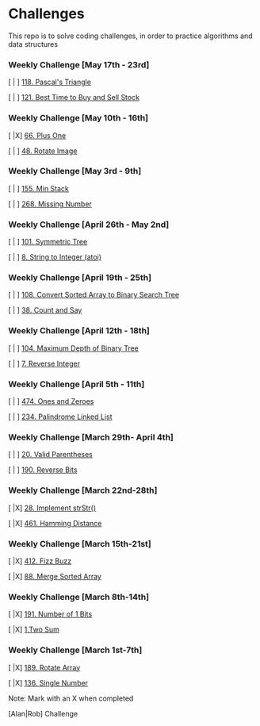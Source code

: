 # Challenges
This repo is to solve coding challenges, in order to practice algorithms and data structures

### Weekly Challenge [May 17th - 23rd]

[ | ] [118. Pascal's Triangle](https://leetcode.com/problems/pascals-triangle/)

[ | ] [121. Best Time to Buy and Sell Stock](https://leetcode.com/problems/best-time-to-buy-and-sell-stock/)

### Weekly Challenge [May 10th - 16th]

[ |X] [66. Plus One](https://leetcode.com/problems/plus-one/)

[ | ] [48. Rotate Image](https://leetcode.com/problems/rotate-image/)

### Weekly Challenge [May 3rd - 9th]

[ | ] [155. Min Stack](https://leetcode.com/problems/min-stack/)

[ | ] [268. Missing Number](https://leetcode.com/problems/missing-number/)


### Weekly Challenge [April 26th - May 2nd]

[ | ] [101. Symmetric Tree](https://leetcode.com/problems/symmetric-tree/)

[ | ] [8. String to Integer (atoi)](https://leetcode.com/problems/string-to-integer-atoi/)

### Weekly Challenge [April 19th - 25th]

[ | ] [108. Convert Sorted Array to Binary Search Tree](https://leetcode.com/problems/convert-sorted-array-to-binary-search-tree/)

[ | ] [38. Count and Say](https://leetcode.com/problems/count-and-say/)


### Weekly Challenge [April 12th - 18th]

[ | ] [104. Maximum Depth of Binary Tree](https://leetcode.com/problems/maximum-depth-of-binary-tree/)

[ | ] [7. Reverse Integer](https://leetcode.com/problems/reverse-integer/)


### Weekly Challenge [April 5th - 11th]

[ | ] [474. Ones and Zeroes](https://leetcode.com/problems/ones-and-zeroes/)

[ | ] [234. Palindrome Linked List](https://leetcode.com/problems/palindrome-linked-list/)


### Weekly Challenge [March 29th- April 4th]

[ | ] [20. Valid Parentheses](https://leetcode.com/problems/valid-parentheses/)

[ | ] [190. Reverse Bits](https://leetcode.com/problems/reverse-bits/)


### Weekly Challenge [March 22nd-28th]


[ |X] [28. Implement strStr()](https://leetcode.com/problems/implement-strstr/)

[ |X] [461. Hamming Distance](https://leetcode.com/problems/hamming-distance/)


### Weekly Challenge [March 15th-21st]

[ |X] [412. Fizz Buzz](https://leetcode.com/problems/fizz-buzz/)

[ |X] [88. Merge Sorted Array](https://leetcode.com/problems/merge-sorted-array/)


### Weekly Challenge [March 8th-14th]

[ |X] [191. Number of 1 Bits](https://leetcode.com/problems/number-of-1-bits/)

[ |X] [1.Two Sum](https://leetcode.com/problems/two-sum/)


### Weekly Challenge [March 1st-7th]

[ |X] [189. Rotate Array](https://leetcode.com/problems/rotate-array/)

[ |X] [136. Single Number](https://leetcode.com/problems/single-number/)


Note: Mark with an X when completed

[Alan|Rob] Challenge

